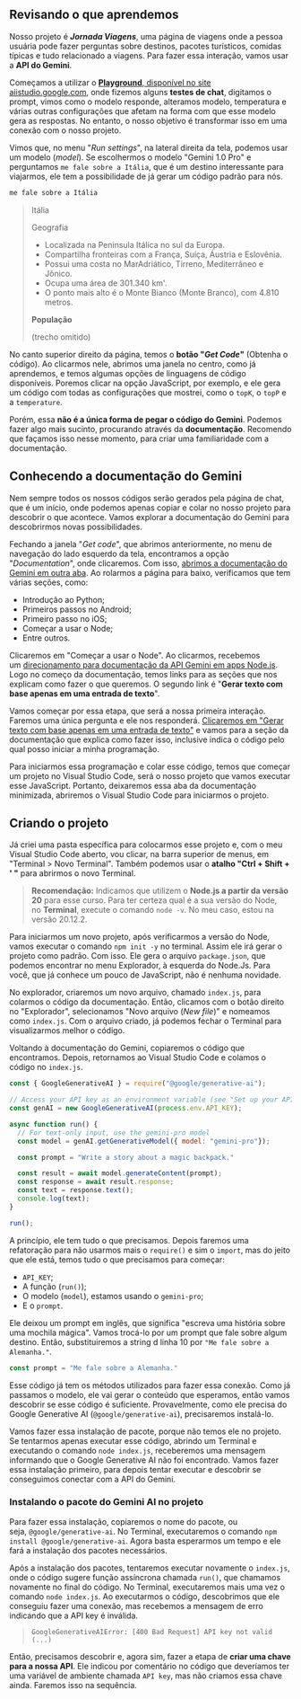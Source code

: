 ## Revisando o que aprendemos

Nosso projeto é _**Jornada Viagens**_, uma página de viagens onde a pessoa usuária pode fazer perguntas sobre destinos, pacotes turísticos, comidas típicas e tudo relacionado a viagens. Para fazer essa interação, vamos usar a **API do Gemini**.

Começamos a utilizar o [**Playground**, disponível no site aiistudio.google.com](https://aistudio.google.com/app/prompts/new_chat), onde fizemos alguns **testes de chat**, digitamos o prompt, vimos como o modelo responde, alteramos modelo, temperatura e várias outras configurações que afetam na forma com que esse modelo gera as respostas. No entanto, o nosso objetivo é transformar isso em uma conexão com o nosso projeto.

Vimos que, no menu "_Run settings_", na lateral direita da tela, podemos usar um modelo (_model_). Se escolhermos o modelo "Gemini 1.0 Pro" e perguntamos `me fale sobre a Itália`, que é um destino interessante para viajarmos, ele tem a possibilidade de já gerar um código padrão para nós.

```js
me fale sobre a Itália
```

> Itália
> 
> Geografia
> 
> - Localizada na Peninsula Itálica no sul da Europa.
> - Compartilha fronteiras com a França, Suíça, Áustria e Eslovênia.
> - Possui uma costa no MarAdriático, Tirreno, Mediterrâneo e Jônico.
> - Ocupa uma área de 301.340 km'.
> - O ponto mais alto é o Monte Bianco (Monte Branco), com 4.810 metros.
> 
> **População**
> 
> (trecho omitido)

No canto superior direito da página, temos o **botão "_Get Code_"** (Obtenha o código). Ao clicarmos nele, abrimos uma janela no centro, como já aprendemos, e temos algumas opções de linguagens de código disponíveis. Poremos clicar na opção JavaScript, por exemplo, e ele gera um código com todas as configurações que mostrei, como o `topK`, o `topP` e a `temperature`.

Porém, essa **não é a única forma de pegar o código do Gemini**. Podemos fazer algo mais sucinto, procurando através da **documentação**. Recomendo que façamos isso nesse momento, para criar uma familiaridade com a documentação.

## Conhecendo a documentação do Gemini

Nem sempre todos os nossos códigos serão gerados pela página de chat, que é um início, onde podemos apenas copiar e colar no nosso projeto para descobrir o que acontece. Vamos explorar a documentação do Gemini para descobrirmos novas possibilidades.

Fechando a janela "_Get code_", que abrimos anteriormente, no menu de navegação do lado esquerdo da tela, encontramos a opção "_Documentation_", onde clicaremos. Com isso, [abrimos a documentação do Gemini em outra aba](https://ai.google.dev/gemini-api/docs?hl=pt-br). Ao rolarmos a página para baixo, verificamos que tem várias seções, como:

- Introdução ao Python;
- Primeiros passos no Android;
- Primeiro passo no iOS;
- Começar a usar o Node;
- Entre outros.

Clicaremos em "Começar a usar o Node". Ao clicarmos, recebemos um [direcionamento para documentação da API Gemini em apps Node.js](https://ai.google.dev/gemini-api/docs/get-started/node?hl=pt-br). Logo no começo da documentação, temos links para as seções que nos explicam como fazer o que queremos. O segundo link é "**Gerar texto com base apenas em uma entrada de texto**".

Vamos começar por essa etapa, que será a nossa primeira interação. Faremos uma única pergunta e ele nos responderá. [Clicaremos em "Gerar texto com base apenas em uma entrada de texto"](https://ai.google.dev/gemini-api/docs/get-started/node?hl=pt-br#generate-text-from-text-input) e vamos para a seção da documentação que explica como fazer isso, inclusive indica o código pelo qual posso iniciar a minha programação.

Para iniciarmos essa programação e colar esse código, temos que começar um projeto no Visual Studio Code, será o nosso projeto que vamos executar esse JavaScript. Portanto, deixaremos essa aba da documentação minimizada, abriremos o Visual Studio Code para iniciarmos o projeto.

## Criando o projeto

Já criei uma pasta específica para colocarmos esse projeto e, com o meu Visual Studio Code aberto, vou clicar, na barra superior de menus, em "Terminal > Novo Terminal". Também podemos usar o **atalho "Ctrl + Shift + ' "** para abrirmos o novo Terminal.

> **Recomendação:** Indicamos que utilizem o **Node.js a partir da versão 20** para esse curso. Para ter certeza qual é a sua versão do Node, no **Terminal**, execute o comando `node -v`. No meu caso, estou na versão 20.12.2.

Para iniciarmos um novo projeto, após verificarmos a versão do Node, vamos executar o comando `npm init -y` no terminal. Assim ele irá gerar o projeto como padrão. Com isso. Ele gera o arquivo `package.json`, que podemos encontrar no menu Explorador, à esquerda do Node.Js. Para você, que já conhece um pouco de JavaScript, não é nenhuma novidade.

No explorador, criaremos um novo arquivo, chamado `index.js`, para colarmos o código da documentação. Então, clicamos com o botão direito no "Explorador", selecionamos "Novo arquivo (_New file_)" e nomeamos como `index.js`. Com o arquivo criado, já podemos fechar o Terminal para visualizarmos melhor o código.

Voltando à documentação do Gemini, copiaremos o código que encontramos. Depois, retornamos ao Visual Studio Code e colamos o código no `index.js`.

```js
const { GoogleGenerativeAI } = require("@google/generative-ai");

// Access your API key as an environment variable (see "Set up your API key" above)
const genAI = new GoogleGenerativeAI(process.env.API_KEY);

async function run() {
  // For text-only input, use the gemini-pro model
  const model = genAI.getGenerativeModel({ model: "gemini-pro"});

  const prompt = "Write a story about a magic backpack."

  const result = await model.generateContent(prompt);
  const response = await result.response;
  const text = response.text();
  console.log(text);
}

run();
```

A princípio, ele tem tudo o que precisamos. Depois faremos uma refatoração para não usarmos mais o `require()` e sim o `import`, mas do jeito que ele está, temos tudo o que precisamos para começar:

- `API_KEY`;
- A função (`run()`);
- O modelo (`model`), estamos usando o `gemini-pro`;
- E o `prompt`.

Ele deixou um prompt em inglês, que significa "escreva uma história sobre uma mochila mágica". Vamos trocá-lo por um prompt que fale sobre algum destino. Então, substituiremos a string d linha 10 por `"Me fale sobre a Alemanha."`.

```js
const prompt = "Me fale sobre a Alemanha."
```

Esse código já tem os métodos utilizados para fazer essa conexão. Como já passamos o modelo, ele vai gerar o conteúdo que esperamos, então vamos descobrir se esse código é suficiente. Provavelmente, como ele precisa do Google Generative AI (`@google/generative-ai`), precisaremos instalá-lo.

Vamos fazer essa instalação de pacote, porque não temos ele no projeto. Se tentarmos apenas executar esse código, abrindo um Terminal e executando o comando `node index.js`, receberemos uma mensagem informando que o Google Generative AI não foi encontrado. Vamos fazer essa instalação primeiro, para depois tentar executar e descobrir se conseguimos conectar com a API do Gemini.

### Instalando o pacote do Gemini AI no projeto

Para fazer essa instalação, copiaremos o nome do pacote, ou seja, `@google/generative-ai`. No Terminal, executaremos o comando `npm install @google/generative-ai`. Agora basta esperarmos um tempo e ele fará a instalação dos pacotes necessários.

Após a instalação dos pacotes, tentaremos executar novamente o `index.js`, onde o código sugere função assíncrona chamada `run()`, que chamamos novamente no final do código. No Terminal, executaremos mais uma vez o comando `node index.js`. Ao executarmos o código, descobrimos que ele conseguiu fazer uma conexão, mas recebemos a mensagem de erro indicando que a API key é inválida.

> `GoogleGenerativeAIError: [400 Bad Request] API key not valid (...)`

Então, precisamos descobrir e, agora sim, fazer a etapa de **criar uma chave para a nossa API**. Ele indicou por comentário no código que deveríamos ter uma variável de ambiente chamada `API key`, mas não criamos essa chave ainda. Faremos isso na sequência.